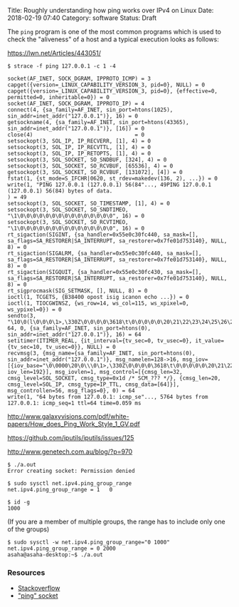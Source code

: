 Title: Roughly understanding how ping works over IPv4 on Linux
Date: 2018-02-19 07:40
Category: software
Status: Draft

The `ping` program is one of the most common programs which is used to check the "aliveness" of a host and
a typical execution looks as follows:

https://lwn.net/Articles/443051/



```
$ strace -f ping 127.0.0.1 -c 1 -4
```


```
socket(AF_INET, SOCK_DGRAM, IPPROTO_ICMP) = 3
capget({version=_LINUX_CAPABILITY_VERSION_3, pid=0}, NULL) = 0
capget({version=_LINUX_CAPABILITY_VERSION_3, pid=0}, {effective=0, permitted=0, inheritable=0}) = 0
socket(AF_INET, SOCK_DGRAM, IPPROTO_IP) = 4
connect(4, {sa_family=AF_INET, sin_port=htons(1025), sin_addr=inet_addr("127.0.0.1")}, 16) = 0
getsockname(4, {sa_family=AF_INET, sin_port=htons(43365), sin_addr=inet_addr("127.0.0.1")}, [16]) = 0
close(4)                                = 0
setsockopt(3, SOL_IP, IP_RECVERR, [1], 4) = 0
setsockopt(3, SOL_IP, IP_RECVTTL, [1], 4) = 0
setsockopt(3, SOL_IP, IP_RETOPTS, [1], 4) = 0
setsockopt(3, SOL_SOCKET, SO_SNDBUF, [324], 4) = 0
setsockopt(3, SOL_SOCKET, SO_RCVBUF, [65536], 4) = 0
getsockopt(3, SOL_SOCKET, SO_RCVBUF, [131072], [4]) = 0
fstat(1, {st_mode=S_IFCHR|0620, st_rdev=makedev(136, 2), ...}) = 0
write(1, "PING 127.0.0.1 (127.0.0.1) 56(84"..., 49PING 127.0.0.1 (127.0.0.1) 56(84) bytes of data.
) = 49
setsockopt(3, SOL_SOCKET, SO_TIMESTAMP, [1], 4) = 0
setsockopt(3, SOL_SOCKET, SO_SNDTIMEO, "\1\0\0\0\0\0\0\0\0\0\0\0\0\0\0\0", 16) = 0
setsockopt(3, SOL_SOCKET, SO_RCVTIMEO, "\1\0\0\0\0\0\0\0\0\0\0\0\0\0\0\0", 16) = 0
rt_sigaction(SIGINT, {sa_handler=0x55e0c30fc440, sa_mask=[], sa_flags=SA_RESTORER|SA_INTERRUPT, sa_restorer=0x7fe01d753140}, NULL, 8) = 0
rt_sigaction(SIGALRM, {sa_handler=0x55e0c30fc440, sa_mask=[], sa_flags=SA_RESTORER|SA_INTERRUPT, sa_restorer=0x7fe01d753140}, NULL, 8) = 0
rt_sigaction(SIGQUIT, {sa_handler=0x55e0c30fc430, sa_mask=[], sa_flags=SA_RESTORER|SA_INTERRUPT, sa_restorer=0x7fe01d753140}, NULL, 8) = 0
rt_sigprocmask(SIG_SETMASK, [], NULL, 8) = 0
ioctl(1, TCGETS, {B38400 opost isig icanon echo ...}) = 0
ioctl(1, TIOCGWINSZ, {ws_row=14, ws_col=115, ws_xpixel=0, ws_ypixel=0}) = 0
sendto(3, "\10\0(l\0\0\0\1>,\330Z\0\0\0\0\3618\t\0\0\0\0\0\20\21\22\23\24\25\26\27"..., 64, 0, {sa_family=AF_INET, sin_port=htons(0), sin_addr=inet_addr("127.0.0.1")}, 16) = 64
setitimer(ITIMER_REAL, {it_interval={tv_sec=0, tv_usec=0}, it_value={tv_sec=10, tv_usec=0}}, NULL) = 0
recvmsg(3, {msg_name={sa_family=AF_INET, sin_port=htons(0), sin_addr=inet_addr("127.0.0.1")}, msg_namelen=128->16, msg_iov=[{iov_base="\0\0000\20\0\\\0\1>,\330Z\0\0\0\0\3618\t\0\0\0\0\0\20\21\22\23\24\25\26\27"..., iov_len=192}], msg_iovlen=1, msg_control=[{cmsg_len=32, cmsg_level=SOL_SOCKET, cmsg_type=0x1d /* SCM_??? */}, {cmsg_len=20, cmsg_level=SOL_IP, cmsg_type=IP_TTL, cmsg_data=[64]}], msg_controllen=56, msg_flags=0}, 0) = 64
write(1, "64 bytes from 127.0.0.1: icmp_se"..., 5764 bytes from 127.0.0.1: icmp_seq=1 ttl=64 time=0.059 ms

```

http://www.galaxyvisions.com/pdf/white-papers/How_does_Ping_Work_Style_1_GV.pdf

https://github.com/iputils/iputils/issues/125


http://www.genetech.com.au/blog/?p=970


```
$ ./a.out
Error creating socket: Permission denied
```

```
$ sudo sysctl net.ipv4.ping_group_range
net.ipv4.ping_group_range = 1   0
```

```
$ id -g
1000
```

(If you are a member of multiple groups, the range has to include only one of the groups)

```
$ sudo sysctl -w net.ipv4.ping_group_range="0 1000"
net.ipv4.ping_group_range = 0 2000
asaha@asaha-desktop:~$ ./a.out
```


### Resources

- [Stackoverflow](https://stackoverflow.com/questions/8290046/icmp-sockets-linux)
- ["ping" socket](https://lwn.net/Articles/443051/)

